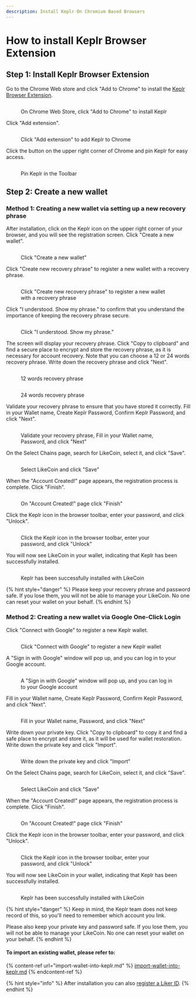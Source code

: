 ```yaml
---
description: Install Keplr On Chromium Based Browsers
---
```


# How to install Keplr Browser Extension

## Step 1: Install Keplr Browser Extension

Go to the Chrome Web store and click "Add to Chrome" to install the [Keplr Browser Extension](https://chrome.google.com/webstore/detail/keplr/dmkamcknogkgcdfhhbddcghachkejeap).

<figure><img src="../../../.gitbook/assets/Keplr 1-en.png" alt=""><figcaption><p>On Chrome Web Store, click "Add to Chrome" to install Keplr</p></figcaption></figure>

Click "Add extension".

<figure><img src="../../../.gitbook/assets/Keplr 2.png" alt=""><figcaption><p>Click "Add extension" to add Keplr to Chrome</p></figcaption></figure>

Click the button on the upper right corner of Chrome and pin Keplr for easy access.

<figure><img src="../../../.gitbook/assets/Keplr 3.png" alt=""><figcaption><p>Pin Keplr in the Toolbar</p></figcaption></figure>

## Step 2: Create a new wallet

### Method 1: Creating a new wallet via setting up a new recovery phrase

After installation, click on the Keplr icon on the upper right corner of your browser, and you will see the registration screen. Click "Create a new wallet".

<figure><img src="../../../.gitbook/assets/Keplr 4.png" alt=""><figcaption><p>Click "Create a new wallet"</p></figcaption></figure>

Click "Create new recovery phrase" to register a new wallet with a recovery phrase.

<figure><img src="../../../.gitbook/assets/Keplr 5.png" alt=""><figcaption><p>Click "Create new recovery phrase" to register a new wallet with a recovery phrase</p></figcaption></figure>

Click "I understood. Show my phrase." to confirm that you understand the importance of keeping the recovery phrase secure.

<figure><img src="../../../.gitbook/assets/Keplr 6.png" alt=""><figcaption><p>Click "I understood. Show my phrase."</p></figcaption></figure>

The screen will display your recovery phrase. Click "Copy to clipboard" and find a secure place to encrypt and store the recovery phrase, as it is necessary for account recovery. Note that you can choose a 12 or 24 words recovery phrase. Write down the recovery phrase and click "Next".

<figure><img src="../../../.gitbook/assets/Keplr 7.png" alt=""><figcaption><p>12 words recovery phrase</p></figcaption></figure>

<figure><img src="../../../.gitbook/assets/Keplr 8.png" alt=""><figcaption><p>24 words recovery phrase</p></figcaption></figure>

Validate your recovery phrase to ensure that you have stored it correctly. Fill in your Wallet name, Create Keplr Password, Confirm Keplr Password, and click "Next".

<figure><img src="../../../.gitbook/assets/Keplr 9.png" alt=""><figcaption><p>Validate your recovery phrase, Fill in your Wallet name, Password, and click "Next"</p></figcaption></figure>

On the Select Chains page, search for LikeCoin, select it, and click "Save".

<figure><img src="../../../.gitbook/assets/Keplr 10.png" alt=""><figcaption><p>Select LikeCoin and click "Save"</p></figcaption></figure>

When the "Account Created!" page appears, the registration process is complete. Click "Finish".

<figure><img src="../../../.gitbook/assets/Keplr 11.png" alt=""><figcaption><p>On "Account Created!" page click "Finish"</p></figcaption></figure>

Click the Keplr icon in the browser toolbar, enter your password, and click "Unlock".

<figure><img src="../../../.gitbook/assets/Keplr 12.png" alt=""><figcaption><p>Click the Keplr icon in the browser toolbar, enter your password, and click "Unlock"</p></figcaption></figure>

You will now see LikeCoin in your wallet, indicating that Keplr has been successfully installed.

<figure><img src="../../../.gitbook/assets/Keplr 13.png" alt=""><figcaption><p>Keplr has been successfully installed with LikeCoin</p></figcaption></figure>

{% hint style="danger" %}
Please keep your recovery phrase and password safe. If you lose them, you will not be able to manage your LikeCoin. No one can reset your wallet on your behalf.
{% endhint %}

### Method 2: Creating a new wallet via Google One-Click Login

Click "Connect with Google" to register a new Keplr wallet.

<figure><img src="../../../.gitbook/assets/Keplr Google 1.png" alt=""><figcaption><p>Click "Connect with Google" to register a new Keplr wallet</p></figcaption></figure>

A "Sign in with Google" window will pop up, and you can log in to your Google account.

<figure><img src="../../../.gitbook/assets/Keplr Google 2.png" alt=""><figcaption><p>A "Sign in with Google" window will pop up, and you can log in to your Google account</p></figcaption></figure>

Fill in your Wallet name, Create Keplr Password, Confirm Keplr Password, and click "Next".

<figure><img src="../../../.gitbook/assets/Keplr Google 3.png" alt=""><figcaption><p>Fill in your Wallet name, Password, and click "Next"</p></figcaption></figure>

Write down your private key. Click "Copy to clipboard" to copy it and find a safe place to encrypt and store it, as it will be used for wallet restoration. Write down the private key and click "Import".

<figure><img src="../../../.gitbook/assets/Keplr Google 4.png" alt=""><figcaption><p>Write down the private key and click "Import"</p></figcaption></figure>

On the Select Chains page, search for LikeCoin, select it, and click "Save".

<figure><img src="../../../.gitbook/assets/Keplr 10.png" alt=""><figcaption><p>Select LikeCoin and click "Save"</p></figcaption></figure>

When the "Account Created!" page appears, the registration process is complete. Click "Finish".

<figure><img src="../../../.gitbook/assets/Keplr 11.png" alt=""><figcaption><p>On "Account Created!" page click "Finish"</p></figcaption></figure>

Click the Keplr icon in the browser toolbar, enter your password, and click "Unlock".

<figure><img src="../../../.gitbook/assets/Keplr 12.png" alt=""><figcaption><p>Click the Keplr icon in the browser toolbar, enter your password, and click "Unlock"</p></figcaption></figure>

You will now see LikeCoin in your wallet, indicating that Keplr has been successfully installed.

<figure><img src="../../../.gitbook/assets/Keplr 13.png" alt=""><figcaption><p>Keplr has been successfully installed with LikeCoin</p></figcaption></figure>

{% hint style="danger" %}
Keep in mind, the Keplr team does not keep record of this, so you'll need to remember which account you link.

Please also keep your private key and password safe. If you lose them, you will not be able to manage your LikeCoin. No one can reset your wallet on your behalf.
{% endhint %}

#### To import an existing wallet, please refer to:

{% content-ref url="import-wallet-into-keplr.md" %}
[import-wallet-into-keplr.md](import-wallet-into-keplr.md)
{% endcontent-ref %}

{% hint style="info" %}
After installation you can also [register a Liker ID](../../../user-guide/liker-id/register-with-keplr.md).
{% endhint %}
